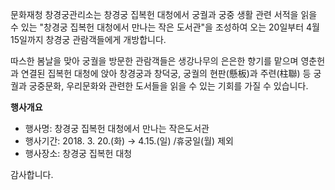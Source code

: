 문화재청 창경궁관리소는 창경궁 집복헌 대청에서 궁궐과 궁중 생활 관련 서적을 읽을 수 있는 "창경궁 집복헌 대청에서 만나는 작은 도서관"을 조성하여 오는 20일부터 4월 15일까지 창경궁 관람객들에게 개방합니다.

따스한 봄날을 맞아 궁궐을 방문한 관람객들은 생강나무의 은은한 향기를 맡으며 영춘헌과 연결된 집복헌 대청에 앉아 창경궁과 창덕궁, 궁궐의 현판(懸板)과 주련(柱聯) 등 궁궐과 궁중문화, 우리문화와 관련한 도서들을 읽을 수 있는 기회를 가질 수 있습니다.

**행사개요**
- 행사명: 창경궁 집복헌 대청에서 만나는 작은도서관
- 행사기간: 2018. 3. 20.(화) → 4.15.(일) /휴궁일(월) 제외
- 행사장소: 창경궁 집복헌 대청

감사합니다.